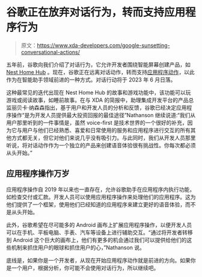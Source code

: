 # 谷歌正在放弃对话行为，转而支持应用程序行为

> 原文：<https://www.xda-developers.com/google-sunsetting-conversational-actions/>

五年前，谷歌向我们介绍了对话行为，它允许开发者围绕智能屏幕创建产品，如 [Nest Home Hub](https://www.xda-developers.com/google-nest-hub-2nd-gen-fantastic-addition/) 。现在，谷歌正在远离对话动作，转而支持[应用程序动作](https://developers.google.com/assistant/app/overview)，以此作为在智能助手领域前进的一种方式。对话行动将于 2023 年 6 月日落。

这种最常见的迭代出现在 Nest Home Hub 的故事和游戏功能中，该功能可以玩游戏或阅读故事，如睡前故事。在与 XDA 的简报中，助理集成开发平台的产品总监丽贝卡·纳森森指出，基于用户和开发人员的分析和反馈，谷歌已经决定应用程序操作“是为开发人员提供最大投资回报的最佳途径”Nathanson 继续说道:“我们从用户那里听到的一件事情是，虽然 voice-first 是技术世界的一个很好的补充，因为它与用户与他们已经熟悉、喜爱和日常使用的服务和应用程序进行交互的所有其他方式都无关，但它对他们来说几乎没有吸引力。与此同时，我们从开发人员那里听说，将对话动作作为一个独立的产品来创建语音体验很有挑战性。你每次都必须从头开始。”

## 应用程序操作万岁

应用程序操作自 2019 年以来也一直存在，允许谷歌助手在应用程序内执行功能，如检查交付或汇款。开发人员可以使用应用程序操作来处理他们的应用程序。这为他们提供了一个框架，使用他们已经知道的应用程序来建立更好的语音体验，而不是从头开始。

此外，谷歌希望在尽可能多的 Android 画布上扩展应用程序操作，以便开发人员可以在手机、平板电脑、手表、汽车等设备上进行辅助交互。“通过将开发者转移到 Android 这个巨大的画布上，他们有更多的机会通过我们可以提供给他们的这些机制来抓住用户的眼球和抓住用户的心，”Nathanson 说。

底线是，如果你是一个开发者，从现在开始应用程序动作就是前进的方向。如果你是一个用户，根据分析，你可能不会使用对话行为，所以继续吧。